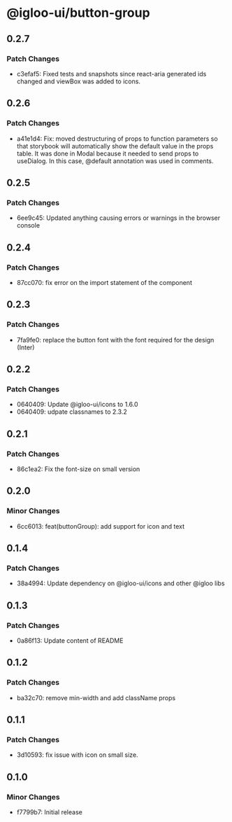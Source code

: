 # @igloo-ui/button-group

## 0.2.7

### Patch Changes

- c3efaf5: Fixed tests and snapshots since react-aria generated ids changed and viewBox was added to icons.

## 0.2.6

### Patch Changes

- a41e1d4: Fix: moved destructuring of props to function parameters so that storybook will automatically show the default value in the props table. It was done in Modal because it needed to send props to useDialog. In this case, @default annotation was used in comments.

## 0.2.5

### Patch Changes

- 6ee9c45: Updated anything causing errors or warnings in the browser console

## 0.2.4

### Patch Changes

- 87cc070: fix error on the import statement of the component

## 0.2.3

### Patch Changes

- 7fa9fe0: replace the button font with the font required for the design (Inter)

## 0.2.2

### Patch Changes

- 0640409: Update @igloo-ui/icons to 1.6.0
- 0640409: udpate classnames to 2.3.2

## 0.2.1

### Patch Changes

- 86c1ea2: Fix the font-size on small version

## 0.2.0

### Minor Changes

- 6cc6013: feat(buttonGroup): add support for icon and text

## 0.1.4

### Patch Changes

- 38a4994: Update dependency on @igloo-ui/icons and other @igloo libs

## 0.1.3

### Patch Changes

- 0a86f13: Update content of README

## 0.1.2

### Patch Changes

- ba32c70: remove min-width and add className props

## 0.1.1

### Patch Changes

- 3d10593: fix issue with icon on small size.

## 0.1.0

### Minor Changes

- f7799b7: Initial release
